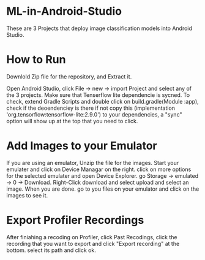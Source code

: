 # ML-in-Android-Studio
These are 3 Projects that deploy image classification models into Android Studio.

# How to Run
Downlold Zip file for the repository, and Extract it.

Open Android Studio, click File -> new -> import Project and select any of the 3 projects.
Make sure that Tenserflow lite dependencie is sycned. To check, extend Gradle Scripts and double click on build.gradle(Module :app), 
check if the deoendenciey is there if not copy this (implementation 'org.tensorflow:tensorflow-lite:2.9.0') to your dependencies, a "sync" option will show up at the top that you need to click.

# Add Images to your Emulator 
If you are using an emulator, Unzip the file for the images.
Start your emulater and click on Device Managar on the right. click on more options for the selected emulater and open Device Explorer. 
go Storage -> emulated -> 0 -> Download. Right-Click download and select upload and select an image.
When you are done. go to you files on your emulator and click on the images to see it.

# Export Profiler Recordings
After finiahing a recoding on Profiler, click Past Recodings, click the recording that you want to export and click "Export recording" at the bottom. select its path and click ok.


